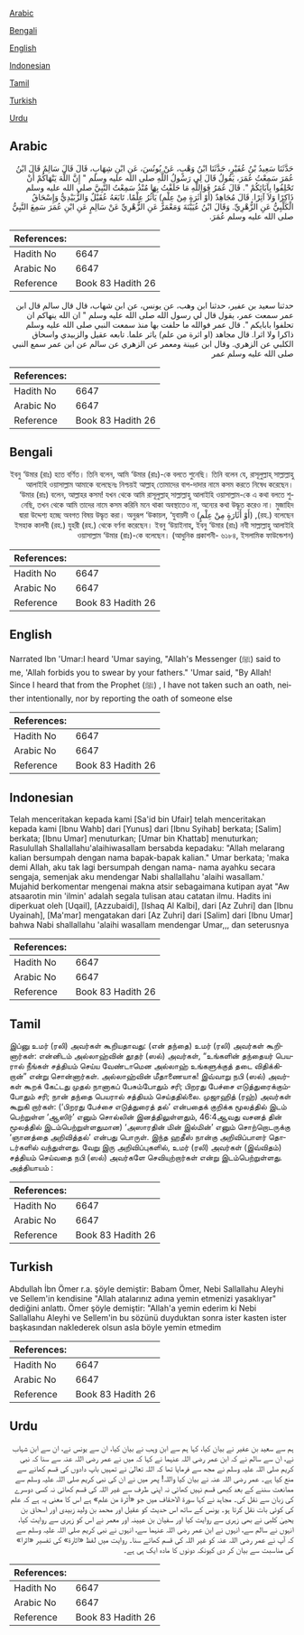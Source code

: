 [Arabic](#arabic)

[Bengali](#bengali)

[English](#english)

[Indonesian](#indonesian)

[Tamil](#tamil)

[Turkish](#turkish)

[Urdu](#urdu)

## Arabic


<div dir="rtl" lang="ar" style={{fontSize:'larger',backgroundColor:'#f8f9fa',padding:20}}>
حَدَّثَنَا سَعِيدُ بْنُ عُفَيْرٍ، حَدَّثَنَا ابْنُ وَهْبٍ، عَنْ يُونُسَ، عَنِ ابْنِ شِهَابٍ، قَالَ قَالَ سَالِمٌ قَالَ ابْنُ عُمَرَ سَمِعْتُ عُمَرَ، يَقُولُ قَالَ لِي رَسُولُ اللَّهِ صلى الله عليه وسلم ‏"‏ إِنَّ اللَّهَ يَنْهَاكُمْ أَنْ تَحْلِفُوا بِآبَائِكُمْ ‏"‏‏.‏ قَالَ عُمَرُ فَوَاللَّهِ مَا حَلَفْتُ بِهَا مُنْذُ سَمِعْتُ النَّبِيَّ صلى الله عليه وسلم ذَاكِرًا وَلاَ آثِرًا‏.‏ قَالَ مُجَاهِدٌ ‏(‏أَوْ أَثَرَةٍ مِنْ عِلْمٍ‏)‏ يَأْثُرُ عِلْمًا‏.‏ تَابَعَهُ عُقَيْلٌ وَالزُّبَيْدِيُّ وَإِسْحَاقُ الْكَلْبِيُّ عَنِ الزُّهْرِيِّ‏.‏ وَقَالَ ابْنُ عُيَيْنَةَ وَمَعْمَرٌ عَنِ الزُّهْرِيِّ عَنْ سَالِمٍ عَنِ ابْنِ عُمَرَ سَمِعَ النَّبِيُّ صلى الله عليه وسلم عُمَرَ‏.‏
</div>
<div style={{backgroundColor:'#f8f9fa',padding:20, marginBottom: 10}}><table> <thead> <tr> <th>References:</th> <th></th> </tr> </thead> <tbody><tr><td>Hadith No</td><td>6647</td></tr><tr><td>Arabic No</td><td>6647</td></tr><tr><td>Reference</td><td>Book 83 Hadith 26</td></tr></tbody></table></div>


<div dir="rtl" lang="ar" style={{fontSize:'larger',backgroundColor:'#f8f9fa',padding:20}}>
حدثنا سعيد بن عفير، حدثنا ابن وهب، عن يونس، عن ابن شهاب، قال قال سالم قال ابن عمر سمعت عمر، يقول قال لي رسول الله صلى الله عليه وسلم " ان الله ينهاكم ان تحلفوا بابايكم ". قال عمر فوالله ما حلفت بها منذ سمعت النبي صلى الله عليه وسلم ذاكرا ولا اثرا. قال مجاهد (او اثرة من علم) ياثر علما. تابعه عقيل والزبيدي واسحاق الكلبي عن الزهري. وقال ابن عيينة ومعمر عن الزهري عن سالم عن ابن عمر سمع النبي صلى الله عليه وسلم عمر
</div>
<div style={{backgroundColor:'#f8f9fa',padding:20, marginBottom: 10}}><table> <thead> <tr> <th>References:</th> <th></th> </tr> </thead> <tbody><tr><td>Hadith No</td><td>6647</td></tr><tr><td>Arabic No</td><td>6647</td></tr><tr><td>Reference</td><td>Book 83 Hadith 26</td></tr></tbody></table></div>

## Bengali


<div dir="rtl" lang="bn" style={{fontSize:'larger',backgroundColor:'#f8f9fa',padding:20}}>
ইবনু ‘উমার (রাঃ) হতে বর্ণিত। তিনি বলেন, আমি ‘উমার (রাঃ)-কে বলতে শুনেছি। তিনি বলেন যে, রাসূলুল্লাহ্ সাল্লাল্লাহু আলাইহি ওয়াসাল্লাম আমাকে বলেছেনঃ নিশ্চয়ই আল্লাহ্ তোমাদের বাপ-দাদার নামে কসম করতে নিষেধ করেছেন। ‘উমার (রাঃ) বলেন, আল্লাহর কসম! যখন থেকে আমি রাসূলুল্লাহ্ সাল্লাল্লাহু আলাইহি ওয়াসাল্লাম-কে এ কথা বলতে শুনেছি, তখন থেকে আমি তাদের নামে কসম করিনি মনে থাকা অবস্থাতেও না, অন্যের কথা উদ্ধৃত করেও না। মুজাহিদ (রহ.) বলেছেন, (أَوْ أَثَارَةٍ مِنْ عِلْمٍ) দ্বারা উদ্দেশ্য হচ্ছে অবগত বিষয় উদ্ধৃত করা। অনুরূপ ‘উকায়ল, ‘যুবায়দী ও ইসহাক কালবী (রহ.) যুহরী (রহ.) থেকে বর্ণনা করেছেন। ইবনু ‘উয়াইনাহ্, ইবনু ‘উমার (রাঃ) নবী সাল্লাল্লাহু আলাইহি ওয়াসাল্লাম ‘উমার (রাঃ)-কে বলেছেন। (আধুনিক প্রকাশনী- ৬১৮৪, ইসলামিক ফাউন্ডেশন)
</div>
<div style={{backgroundColor:'#f8f9fa',padding:20, marginBottom: 10}}><table> <thead> <tr> <th>References:</th> <th></th> </tr> </thead> <tbody><tr><td>Hadith No</td><td>6647</td></tr><tr><td>Arabic No</td><td>6647</td></tr><tr><td>Reference</td><td>Book 83 Hadith 26</td></tr></tbody></table></div>

## English


<div dir="ltr" lang="en" style={{fontSize:'larger',backgroundColor:'#f8f9fa',padding:20}}>
Narrated Ibn 'Umar:I heard 'Umar saying, "Allah's Messenger (ﷺ) said to me, 'Allah forbids you to swear by your fathers." 'Umar said, "By Allah! Since I heard that from the Prophet (ﷺ) , I have not taken such an oath, neither intentionally, nor by reporting the oath of someone else
</div>
<div style={{backgroundColor:'#f8f9fa',padding:20, marginBottom: 10}}><table> <thead> <tr> <th>References:</th> <th></th> </tr> </thead> <tbody><tr><td>Hadith No</td><td>6647</td></tr><tr><td>Arabic No</td><td>6647</td></tr><tr><td>Reference</td><td>Book 83 Hadith 26</td></tr></tbody></table></div>

## Indonesian


<div dir="ltr" lang="id" style={{fontSize:'larger',backgroundColor:'#f8f9fa',padding:20}}>
Telah menceritakan kepada kami [Sa'id bin Ufair] telah menceritakan kepada kami [Ibnu Wahb] dari [Yunus] dari [Ibnu Syihab] berkata; [Salim] berkata; [Ibnu Umar] menuturkan; [Umar bin Khattab] menuturkan; Rasulullah Shallallahu'alaihiwasallam bersabda kepadaku: "Allah melarang kalian bersumpah dengan nama bapak-bapak kalian." Umar berkata; 'maka demi Allah, aku tak lagi bersumpah dengan nama- nama ayahku secara sengaja, semenjak aku mendengar Nabi shallallahu 'alaihi wasallam.' Mujahid berkomentar mengenai makna atsir sebagaimana kutipan ayat "Aw atsaarotin min 'ilmin' adalah segala tulisan atau catatan ilmu. Hadits ini diperkuat oleh [Uqail], [Azzubaidi], [Ishaq Al Kalbi], dari [Az Zuhri] dan [Ibnu Uyainah], [Ma'mar] mengatakan dari [Az Zuhri] dari [Salim] dari [Ibnu Umar] bahwa Nabi shallallahu 'alaihi wasallam mendengar Umar,,, dan seterusnya
</div>
<div style={{backgroundColor:'#f8f9fa',padding:20, marginBottom: 10}}><table> <thead> <tr> <th>References:</th> <th></th> </tr> </thead> <tbody><tr><td>Hadith No</td><td>6647</td></tr><tr><td>Arabic No</td><td>6647</td></tr><tr><td>Reference</td><td>Book 83 Hadith 26</td></tr></tbody></table></div>

## Tamil


<div dir="ltr" lang="ta" style={{fontSize:'larger',backgroundColor:'#f8f9fa',padding:20}}>
இப்னு உமர் (ரலி) அவர்கள் கூறியதாவது: (என் தந்தை) உமர் (ரலி) அவர்கள் கூறினார்கள்: என்னிடம் அல்லாஹ்வின் தூதர் (ஸல்) அவர்கள், “உங்களின் தந்தையர் பெயரால் நீங்கள் சத்தியம் செய்ய வேண்டாமென அல்லாஹ் உங்களுக்குத் தடை விதிக்கிறான்” என்று சொன்னார்கள். அல்லாஹ்வின் மீதாணையாக! இவ்வாறு நபி (ஸல்) அவர்கள் கூறக் கேட்டது முதல் நானாகப் பேசும்போதும் சரி; பிறரது பேச்சை எடுத்துரைக்கும்போதும் சரி; நான் தந்தை பெயரால் சத்தியம் செய்ததில்லை. முஜாஹித் (ரஹ்) அவர்கள் கூறுகி றார்கள்: (‘பிறரது பேச்சை எடுத்துரைத் தல்’ என்பதைக் குறிக்க மூலத்தில் இடம் பெற்றுள்ள ‘ஆஸிர்’ எனும் சொல்லின் இனத்திலுள்ளதும், 46:4ஆவது வசனத் தின் மூலத்தில் இடம்பெற்றுள்ளதுமான) ‘அஸாரதின் மின் இல்மின்’ எனும் சொற்றொடருக்கு ‘ஞானத்தை அறிவித்தல்’ என்பது பொருள். இந்த ஹதீஸ் நான்கு அறிவிப்பாளர் தொடர்களில் வந்துள்ளது. வேறு இரு அறிவிப்புகளில், உமர் (ரலி) அவர்கள் (இவ்விதம்) சத்தியம் செய்வதை நபி (ஸல்) அவர்களே செவியுற்றார்கள் என்று இடம்பெற்றுள்ளது. அத்தியாயம் :
</div>
<div style={{backgroundColor:'#f8f9fa',padding:20, marginBottom: 10}}><table> <thead> <tr> <th>References:</th> <th></th> </tr> </thead> <tbody><tr><td>Hadith No</td><td>6647</td></tr><tr><td>Arabic No</td><td>6647</td></tr><tr><td>Reference</td><td>Book 83 Hadith 26</td></tr></tbody></table></div>

## Turkish


<div dir="ltr" lang="tr" style={{fontSize:'larger',backgroundColor:'#f8f9fa',padding:20}}>
Abdullah İbn Ömer r.a. şöyle demiştir: Babam Ömer, Nebi Sallallahu Aleyhi ve Sellem'in kendisine "Allah atalarınız adına yemin etmenizi yasaklıyar" dediğini anlattı. Ömer şöyle demiştir: "Allah'a yemin ederim ki Nebi Sallallahu Aleyhi ve Sellem'in bu sözünü duyduktan sonra ister kasten ister başkasından naklederek olsun asla böyle yemin etmedim
</div>
<div style={{backgroundColor:'#f8f9fa',padding:20, marginBottom: 10}}><table> <thead> <tr> <th>References:</th> <th></th> </tr> </thead> <tbody><tr><td>Hadith No</td><td>6647</td></tr><tr><td>Arabic No</td><td>6647</td></tr><tr><td>Reference</td><td>Book 83 Hadith 26</td></tr></tbody></table></div>

## Urdu


<div dir="rtl" lang="ur" style={{fontSize:'larger',backgroundColor:'#f8f9fa',padding:20}}>
ہم سے سعید بن عفیر نے بیان کیا، کہا ہم سے ابن وہب نے بیان کیا، ان سے یونس نے، ان سے ابن شہاب نے، ان سے سالم نے کہ ابن عمر رضی اللہ عنہما نے کہا کہ میں نے عمر رضی اللہ عنہ سے سنا کہ نبی کریم صلی اللہ علیہ وسلم نے مجھ سے فرمایا تھا کہ اللہ تعالیٰ نے تمہیں باپ دادوں کی قسم کھانے سے منع کیا ہے۔ عمر رضی اللہ عنہ نے بیان کیا واللہ! پھر میں نے ان کی نبی کریم صلی اللہ علیہ وسلم سے ممانعت سننے کے بعد کبھی قسم نہیں کھائی نہ اپنی طرف سے غیر اللہ کی قسم کھائی نہ کسی دوسرے کی زبان سے نقل کی۔ مجاہد نے کہا سورۃ الاحقاف میں جو «أثرة من علم‏» ہے اس کا معنی یہ ہے کہ علم کی کوئی بات نقل کرتا ہو۔ یونس کے ساتھ اس حدیث کو عقیل اور محمد بن ولید زبیدی اور اسحاق بن یحییٰ کلبی نے بھی زہری سے روایت کیا اور سفیان بن عیینہ اور معمر نے اس کو زہری سے روایت کیا، انہوں نے سالم سے، انہوں نے ابن عمر رضی اللہ عنہما سے، انہوں نے نبی کریم صلی اللہ علیہ وسلم سے کہ آپ نے عمر رضی اللہ عنہ کو غیر اللہ کی قسم کھاتے سنا۔ روایت میں لفظ «اثارة» کی تفسیر «اثرا» کی مناسبت سے بیان کر دی کیونکہ دونوں کا مادہ ایک ہی ہے۔
</div>
<div style={{backgroundColor:'#f8f9fa',padding:20, marginBottom: 10}}><table> <thead> <tr> <th>References:</th> <th></th> </tr> </thead> <tbody><tr><td>Hadith No</td><td>6647</td></tr><tr><td>Arabic No</td><td>6647</td></tr><tr><td>Reference</td><td>Book 83 Hadith 26</td></tr></tbody></table></div>